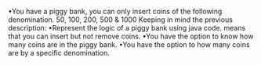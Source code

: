 •You have a piggy bank, you can only insert coins of the following denomination.
50, 100, 200, 500 & 1000
Keeping in mind the previous description:
•Represent the logic of a piggy bank using java code. means that you can insert but not remove coins.
•You have the option to know how many coins are in the piggy bank.
•You have the option to how many coins are by a specific denomination.
